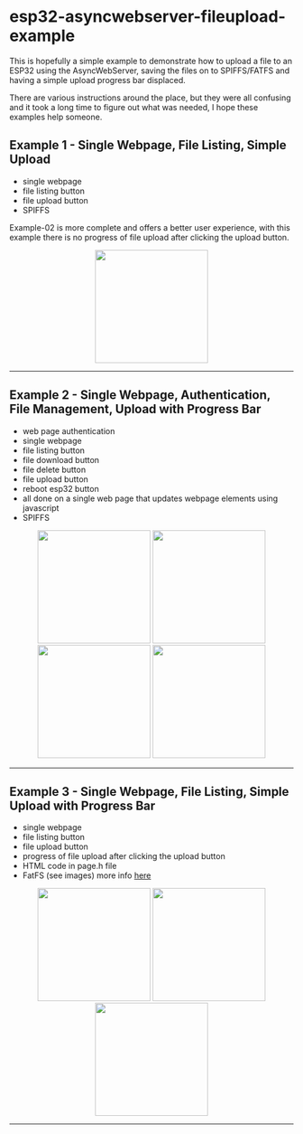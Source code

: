 # esp32-asyncwebserver-fileupload-example

This is hopefully a simple example to demonstrate how to upload a file to an ESP32 using the AsyncWebServer, saving the files on to SPIFFS/FATFS and having a simple upload progress bar displaced.

There are various instructions around the place, but they were all confusing and it took a long time to figure out what was needed, I hope these examples help someone.

## Example 1 - Single Webpage, File Listing, Simple Upload
- single webpage
- file listing button
- file upload button
- SPIFFS

Example-02 is more complete and offers a better user experience, with this example there is no progress of file upload after clicking the upload button.

<p align="center">
  <img src="https://raw.githubusercontent.com/smford/esp32-asyncwebserver-fileupload-example/master/example-01/images/example-01-image-01.png" width="200">
</p>

---

## Example 2 - Single Webpage, Authentication, File Management, Upload with Progress Bar
- web page authentication
- single webpage
- file listing button
- file download button
- file delete button
- file upload button
- reboot esp32 button
- all done on a single web page that updates webpage elements using javascript
- SPIFFS

<p align="center">
  <img src="https://raw.githubusercontent.com/smford/esp32-asyncwebserver-fileupload-example/master/example-02/images/example-02-image-01.png" width="200">
  <img src="https://raw.githubusercontent.com/smford/esp32-asyncwebserver-fileupload-example/master/example-02/images/example-02-image-02.png" width="200">
  <img src="https://raw.githubusercontent.com/smford/esp32-asyncwebserver-fileupload-example/master/example-02/images/example-02-image-03.png" width="200">
  <img src="https://raw.githubusercontent.com/smford/esp32-asyncwebserver-fileupload-example/master/example-02/images/example-02-image-04.png" width="200">
</p>

---

## Example 3 - Single Webpage, File Listing, Simple Upload with Progress Bar
- single webpage
- file listing button
- file upload button
- progress of file upload after clicking the upload button
- HTML code in page.h file
- FatFS (see images) more info [here](https://mischianti.org/esp32-integrated-ffat-fat-exfat-filesystem-6/)

<p align="center">
    <img src="https://raw.githubusercontent.com/rtek1000/esp32-asyncwebserver-fileupload-example/master/example-03/images/example-03-image-01.png" width="200">
    <img src="https://raw.githubusercontent.com/rtek1000/esp32-asyncwebserver-fileupload-example/master/example-03/images/example-03-image-02.png" width="200">
    <img src="https://raw.githubusercontent.com/rtek1000/esp32-asyncwebserver-fileupload-example/master/example-03/images/example-03-image-03.png" width="200">
</p>

---
